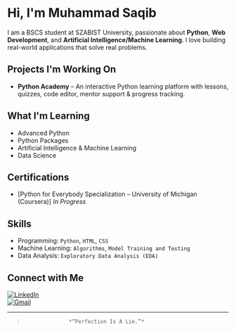 # Hi, I'm Muhammad Saqib

 I am a BSCS student at SZABIST University, passionate about **Python**, **Web Development**, and **Artificial Intelligence/Machine Learning**. I love building real-world applications that solve real problems.

## Projects I'm Working On
- **Python Academy** – An interactive Python learning platform with lessons, quizzes, code editor, mentor support & progress tracking.

## What I'm Learning
- Advanced Python
- Python Packages
- Artificial Intelligence & Machine Learning
- Data Science

## Certifications

- [Python for Everybody Specialization – University of Michigan (Coursera)] *In Progress*  


## Skills
- Programming: `Python`, `HTML`, `CSS`
- Machine Learning: `Algorithms`, `Model Training and Testing`
- Data Analysis: `Exploratory Data Analysis (EDA)`

## Connect with Me

[![LinkedIn](https://img.shields.io/badge/LinkedIn-blue?style=flat&logo=linkedin)](https://www.linkedin.com/in/muhd-saqib)  
[![Gmail](https://img.shields.io/badge/Email-D14836?style=flat&logo=gmail&logoColor=white)](mailto:msaqibrehman98@gmail.com)

---

>                   *“Perfection Is A Lie.”*
